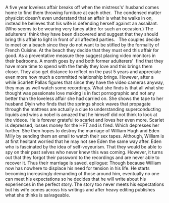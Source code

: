 <span>A five year loveless affair breaks off when the mistress's' husband comes home to find them throwing furniture at each other.  The condensed matter physicist doesn't even understand that an affair is what he walks in on, instead he believes that his wife is defending herself against an assailant. (Who seems to be wearing very fancy attire for such an occasion.) The adulterers' think they have been discovered and suggest that they should bring this affair to light in front of all affected parties.  
The couples decide to meet on a beach since they do not want to be stifled by the formality of French Cuisine.
At the beach they decide that they must end this affair for good. As a preventative measure they suggest placing video monitors in their bedrooms.
A month goes by and both former adulterers'  find that they have more time to spend with the family they love and this brings them closer. They also get distance to reflect on the past 5 years and appreciate even more how much a committed relationship brings. However, after a while Scarlett Pallas figures that since they have the video cameras anyway, they may as well watch some recordings. What she finds is that all what she thought was passionate love making is in fact pornographic and not any better than the loveless affair she had carried on. She shows the tape to her husband Diyln who finds that the springs shock waves that propagate through the mattress are actually a clue to understanding superconducting liquids and wins a nobel is amazed that he himself did not think to look at the videos. He is forever grateful to scarlet and loves her even more. Scarlet is depressed, losses money for the HFT and is fired. Which depresses her further. She then hopes to destroy the marriage of William Hugh and Eden Milly by sending them an email to watch their sex tapes. Although, William is at first hesitant worried that he may not see Eden the same way after. Eden who is fascinated by the idea of self-voyeurism. That they would be able to spy on their past selves who never knew this was coming. However, it turns out that they forgot their password to the recordings and are never able to recover it. Thus their marriage is saved.
epilogue: Though because William now has nowhere to displace his need for tension in his life. He starts becoming increasingly demanding of those around him, eventually no one can meet his expectations so he decides that he will write about his experiences in the perfect story. The story too never meets his expectations but his wife comes across his writings and after heavy editing publishes what she thinks is salvageable. </span>
